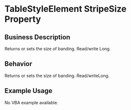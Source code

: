 # TableStyleElement StripeSize Property

## Business Description
Returns or sets the size of banding. Read/write Long.

## Behavior
Returns or sets the size  of banding. Read/writeLong.

## Example Usage
No VBA example available.